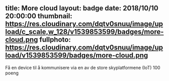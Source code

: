 title: More cloud
layout: badge
date: 2018/10/10 20:00:00
thumbnail: https://res.cloudinary.com/dqtv0snuu/image/upload/c_scale,w_128/v1539853599/badges/more-cloud.png
fullphoto: https://res.cloudinary.com/dqtv0snuu/image/upload/v1539853599/badges/more-cloud.png
---
Få en device til å kommunisere via en av de store skyplatformene (IoT) 100 poeng

